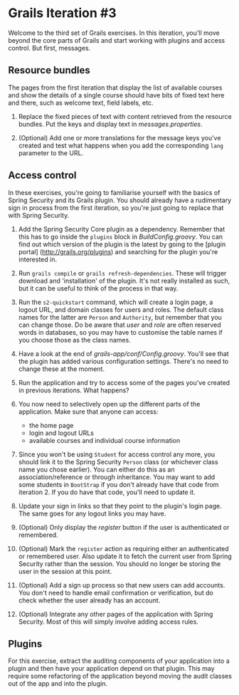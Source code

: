# Grails Iteration #3

Welcome to the third set of Grails exercises. In this iteration, you'll move beyond the core parts of Grails and
start working with plugins and access control. But first, messages.

## Resource bundles

The pages from the first iteration that display the list of available courses and show the details of a single course
should have bits of fixed text here and there, such as welcome text, field labels, etc.

1. Replace the fixed pieces of text with content retrieved from the resource bundles. Put the keys and display text
in _messages.properties_.

2. (Optional) Add one or more translations for the message keys you've created and test what happens when you add
the corresponding `lang` parameter to the URL.

## Access control

In these exercises, you're going to familiarise yourself with the basics of Spring Security and its Grails plugin.
You should already have a rudimentary sign in process from the first iteration, so you're just going to replace
that with Spring Security.

1. Add the Spring Security Core plugin as a dependency. Remember that this has to go inside the `plugins` block in
_BuildConfig.groovy_. You can find out which version of the plugin is the latest by going to the [plugin portal]
(http://grails.org/plugins) and searching for the plugin you're interested in.

2. Run `grails compile` or `grails refresh-dependencies`. These will trigger download and 'installation' of the
plugin. It's not really installed as such, but it can be useful to think of the process in that way.

3. Run the `s2-quickstart` command, which will create a login page, a logout URL, and domain classes for users and
roles. The default class names for the latter are `Person` and `Authority`, but remember that you can change those.
Do be aware that _user_ and _role_ are often reserved words in databases, so you may have to customise the table
names if you choose those as the class names.

4. Have a look at the end of _grails-app/conf/Config.groovy_. You'll see that the plugin has added various configuration
settings. There's no need to change these at the moment.

5. Run the application and try to access some of the pages you've created in previous iterations. What happens?

6. You now need to selectively open up the different parts of the application. Make sure that anyone can access:
    * the home page
    * login and logout URLs
    * available courses and individual course information

7. Since you won't be using `Student` for access control any more, you should link it to the Spring Security `Person`
class (or whichever class name you chose earlier). You can either do this as an association/reference or through
inheritance. You may want to add some students in `BootStrap` if you don't already have that code from iteration 2.
If you do have that code, you'll need to update it.

8. Update your sign in links so that they point to the plugin's login page. The same goes for any logout links you
may have.

9. (Optional) Only display the _register_ button if the user is authenticated or remembered.

10. (Optional) Mark the `register` action as requiring either an authenticated or remembered user. Also update it
to fetch the current user from Spring Security rather than the session. You should no longer be storing the user in
the session at this point.

11. (Optional) Add a sign up process so that new users can add accounts. You don't need to handle email confirmation
or verification, but do check whether the user already has an account.

12. (Optional) Integrate any other pages of the application with Spring Security. Most of this will simply involve
adding access rules.

## Plugins

For this exercise, extract the auditing components of your application into a plugin and then have your application
depend on that plugin. This may require some refactoring of the application beyond moving the audit classes out of
the app and into the plugin.

